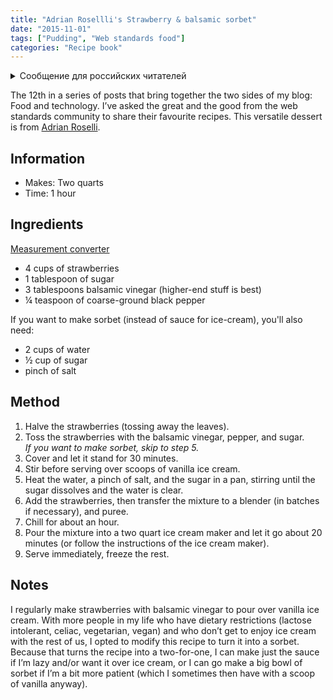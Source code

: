 ```yaml
---
title: "Adrian Rosellli's Strawberry & balsamic sorbet"
date: "2015-11-01"
tags: ["Pudding", "Web standards food"]
categories: "Recipe book"
---
```


<details>
		<summary lang="ru">Сообщение для российских читателей</summary>

<p lang="ru">
Здравствуйте российские читатели. Ваша страна платит высокую цену за вторжение Путина в Украину. Путин лжет вам; не верьте кремлевской пропаганде. В России
нет свободных СМИ, а интернет подвергается цензуре, потому что Путин не хочет, чтобы вы знали правду. За постыдное поведение Путина заплатят не только
украинцы, но и добрые люди России. Пожалуйста, не допустите этого!
</p>

<p>
Hello Russian readers. Your country is paying a high price for Putin's invasion of Ukraine. Putin is lying to you; do not believe the Kremlin propaganda. There is no free media in Russia and the internet is censored because Putin doesn't want you to know the truth. It is not only the Ukrainians that will pay the price of Putin's shameful behaviour, so will the good people of Russia. Please do not let this happen!
</p>
</details>

The 12th in a series of posts that bring together the two sides of my blog: Food and technology. I’ve asked the great and the good from the web standards community to share their favourite recipes. This versatile dessert is from [Adrian Roselli](https://www.twitter.com/aardrian).

## Information

* Makes: Two quarts
* Time: 1 hour

## Ingredients

[Measurement converter](https://www.unitconverters.net/)

* 4 cups of strawberries
* 1 tablespoon of sugar
* 3 tablespoons balsamic vinegar (higher-end stuff is best)
* ¼ teaspoon of coarse-ground black pepper

If you want to make sorbet (instead of sauce for ice-cream), you'll also need:

* 2 cups of water
* ½ cup of sugar
* pinch of salt

## Method

1. Halve the strawberries (tossing away the leaves).
2. Toss the strawberries with the balsamic vinegar, pepper, and sugar.  
_If you want to make sorbet, skip to step 5._
3. Cover and let it stand for 30 minutes.
4. Stir before serving over scoops of vanilla ice cream.
5. Heat the water, a pinch of salt, and the sugar in a pan, stirring until the sugar dissolves and the water is clear.
6. Add the strawberries, then transfer the mixture to a blender (in batches if necessary), and puree.
7. Chill for about an hour.
8. Pour the mixture into a two quart ice cream maker and let it go about 20 minutes (or follow the instructions of the ice cream maker).
9. Serve immediately, freeze the rest.

## Notes

I regularly make strawberries with balsamic vinegar to pour over vanilla ice cream. With more people in my life who have dietary restrictions (lactose intolerant, celiac, vegetarian, vegan) and who don’t get to enjoy ice cream with the rest of us, I opted to modify this recipe to turn it into a sorbet. Because that turns the recipe into a two-for-one, I can make just the sauce if I’m lazy and/or want it over ice cream, or I can go make a big bowl of sorbet if I’m a bit more patient (which I sometimes then have with a scoop of vanilla anyway).
